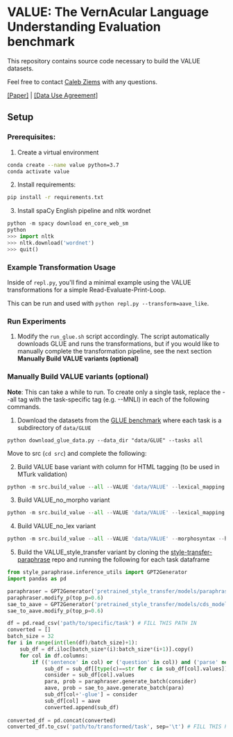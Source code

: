 # VALUE: The VernAcular Language Understanding Evaluation benchmark 

This repository contains source code necessary to build the VALUE datasets.

Feel free to contact [Caleb Ziems](https://calebziems.com/) with any questions.

[[Paper]](https://arxiv.org/pdf/2204.03031.pdf) | [[Data Use Agreement]](https://forms.gle/9EpDtvfebXXhvfaV8)

## Setup
### Prerequisites: 
1. Create a virtual environment
```bash
conda create --name value python=3.7
conda activate value
```

2. Install requirements:
```bash
pip install -r requirements.txt
```

3. Install spaCy English pipeline and nltk wordnet
```python
python -m spacy download en_core_web_sm
python 
>>> import nltk
>>> nltk.download('wordnet')
>>> quit()
```

### Example Transformation Usage

Inside of `repl.py`, you'll find a minimal example using the VALUE transformations for a simple Read-Evaluate-Print-Loop.

This can be run and used with `python repl.py --transform=aave_like`.

### Run Experiments

1. Modify the `run_glue.sh` script accordingly. The script automatically downloads GLUE and runs the transformations, but if you would like to manually complete the transformation pipeline, see the next section **Manually Build VALUE variants (optional)**

### Manually Build VALUE variants (optional)
**Note**: This can take a while to run. To create only a single task, replace the --all tag with the task-specific tag (e.g. --MNLI) in each of the following commands.

1. Download the datasets from the [GLUE benchmark](https://gluebenchmark.com/) where each task is a subdirectory of `data/GLUE`

```
python download_glue_data.py --data_dir "data/GLUE" --tasks all
```

Move to src (```cd src```) and complete the following:

2. Build VALUE base variant with column for HTML tagging (to be used in MTurk validation)
```python
python -m src.build_value --all --VALUE 'data/VALUE' --lexical_mapping 'resources/sae_aave_mapping_dict.pkl' --morphosyntax --html --dialect aave
```

3. Build VALUE_no_morpho variant
```python
python -m src.build_value --all --VALUE 'data/VALUE' --lexical_mapping 'resources/sae_aave_mapping_dict.pkl' --html --dialect aave
```

4. Build VALUE_no_lex variant
```python
python -m src.build_value --all --VALUE 'data/VALUE' --morphosyntax --html --dialect aave
```

5. Build the VALUE_style_transfer variant by cloning the [style-transfer-paraphrase](https://github.com/martiansideofthemoon/style-transfer-paraphrase) repo and running the following for each task dataframe
```python
from style_paraphrase.inference_utils import GPT2Generator
import pandas as pd

paraphraser = GPT2Generator('pretrained_style_transfer/models/paraphraser_gpt2_large/', upper_length="same_5")
paraphraser.modify_p(top_p=0.6)
sae_to_aave = GPT2Generator('pretrained_style_transfer/models/cds_models/aae', upper_length="same_5")
sae_to_aave.modify_p(top_p=0.6)

df = pd.read_csv('path/to/specific/task') # FILL THIS PATH IN
converted = []
batch_size = 32
for i in range(int(len(df)/batch_size)+1):
    sub_df = df.iloc[batch_size*(i):batch_size*(i+1)].copy()
    for col in df.columns:
        if (('sentence' in col) or ('question' in col)) and ('parse' not in col):
            sub_df = sub_df[[type(c)==str for c in sub_df[col].values]].copy()
            consider = sub_df[col].values
            para, prob = paraphraser.generate_batch(consider)
            aave, prob = sae_to_aave.generate_batch(para)
            sub_df[col+'-glue'] = consider
            sub_df[col] = aave
            converted.append(sub_df)
            
converted_df = pd.concat(converted)
converted_df.to_csv('path/to/transformed/task', sep='\t') # FILL THIS PATH IN
```
